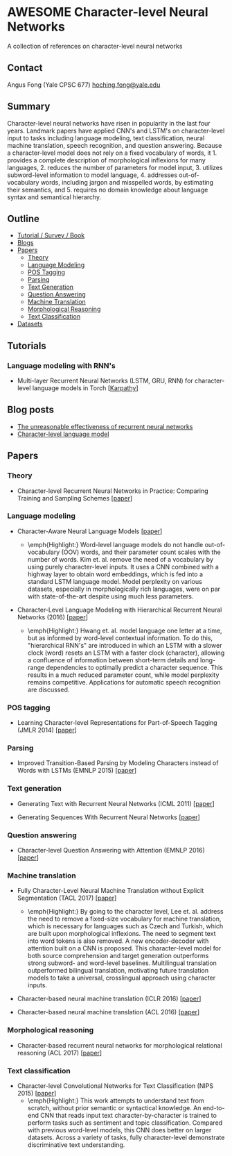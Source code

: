 # AWESOME Character-level Neural Networks
A collection of references on character-level neural networks

## Contact
Angus Fong (Yale CPSC 677)
hoching.fong@yale.edu

## Summary
Character-level neural networks have risen in popularity in the last four years. Landmark papers have applied CNN's and LSTM's on character-level input to tasks including language modeling, text classification, neural machine translation, speech recognition, and question answering. Because a character-level model does not rely on a fixed vocabulary of words, it 1. provides a complete description of morphological inflexions for many languages, 2. reduces the number of parameters for model input, 3. utilizes subword-level information to model language, 4. addresses out-of-vocabulary words, including jargon and misspelled words, by estimating their semantics, and 5. requires no domain knowledge about language syntax and semantical hierarchy.

## Outline

- [Tutorial / Survey / Book](#tutorials)
- [Blogs](#blogs)
- [Papers](#papers)
  - [Theory](#theory)
  - [Language Modeling](#language-modeling)
  - [POS Tagging](#pos-tagging)
  - [Parsing](#parsing)
  - [Text Generation](#text-generation)
  - [Question Answering](#question-answering)
  - [Machine Translation](#machine-translation)
  - [Morphological Reasoning](#morphological-reasoning)
  - [Text Classification](#text-classification)
- [Datasets](#datasets)


## Tutorials
### Language modeling with RNN's
* Multi-layer Recurrent Neural Networks (LSTM, GRU, RNN) for character-level language models in Torch
[[Karpathy](https://github.com/karpathy/char-rnn)]

## Blog posts
* [The unreasonable effectiveness of recurrent neural networks](http://karpathy.github.io/2015/05/21/rnn-effectiveness/)
* [Character-level language model](https://towardsdatascience.com/character-level-language-model-1439f5dd87fe)

## Papers

### Theory
* Character-level Recurrent Neural Networks in Practice: Comparing Training and Sampling Schemes [[paper](https://arxiv.org/abs/1801.00632)]

### Language modeling
* Character-Aware Neural Language Models [[paper](https://arxiv.org/pdf/1508.06615.pdf)]
    + \emph{Highlight:} Word-level language models do not handle out-of-vocabulary (OOV) words, and their parameter count scales with the number of words. Kim et. al. remove the need of a vocabulary by using purely character-level inputs. It uses a CNN combined with a highway layer to obtain word embeddings, which is fed into a standard LSTM language model. Model perplexity on various datasets, especially in morphologically rich languages, were on par with state-of-the-art despite using much less parameters. 

* Character-Level Language Modeling with Hierarchical Recurrent Neural Networks (2016) [[paper](https://arxiv.org/abs/1609.03777)]

    + \emph{Highlight:} Hwang et. al. model language one letter at a time, but as informed by word-level contextual information. To do this, "hierarchical RNN's" are introduced in which an LSTM with a slower clock (word) resets an LSTM with a faster clock (character), allowing a confluence of information between short-term details and long-range dependencies to optimally predict a character sequence. This results in a much reduced parameter count, while model perplexity remains competitive. Applications for automatic speech recognition are discussed.

### POS tagging
* Learning Character-level Representations for Part-of-Speech Tagging (JMLR 2014) [[paper](http://proceedings.mlr.press/v32/santos14.pdf)]

### Parsing
* Improved Transition-Based Parsing by Modeling Characters instead of Words with LSTMs (EMNLP 2015) [[paper](https://arxiv.org/abs/1508.00657)]

### Text generation
* Generating Text with Recurrent Neural Networks (ICML 2011) [[paper](https://www.cs.utoronto.ca/~ilya/pubs/2011/LANG-RNN.pdf)]

* Generating Sequences With Recurrent Neural Networks [[paper](https://arxiv.org/abs/1308.0850)]

### Question answering
* Character-level Question Answering with Attention (EMNLP 2016)
[[paper](http://www.aclweb.org/anthology/D16-1166)]

### Machine translation
* Fully Character-Level Neural Machine Translation without Explicit Segmentation (TACL 2017) [[paper](https://arxiv.org/abs/1610.03017)]
    + \emph{Highlight:} By going to the character level, Lee et. al. address the need to remove a fixed-size vocabulary for machine translation, which is necessary for languages such as Czech and Turkish, which are built upon morphological inflexions. The need to segment text into word tokens is also removed. A new encoder-decoder with attention built on a CNN is proposed. This character-level model for both source comprehension and target generation outperforms strong subword- and word-level baselines. Multilingual translation outperformed bilingual translation, motivating future translation models to take a universal, crosslingual approach using character inputs.

* Character-based neural machine translation (ICLR 2016) [[paper](https://arxiv.org/abs/1511.04586)]

* Character-based neural machine translation (ACL 2016) [[paper](https://arxiv.org/pdf/1603.00810.pdf)]

### Morphological reasoning
* Character-based recurrent neural networks for morphological relational reasoning (ACL 2017) [[paper](http://www.aclweb.org/anthology/W17-4108)]

### Text classification
* Character-level Convolutional Networks for Text Classification (NIPS 2015) [[paper](https://arxiv.org/abs/1509.01626)]
    + \emph{Highlight:} This work attempts to understand text from scratch, without prior semantic or syntactical knowledge. An end-to-end CNN that reads input text character-by-character is trained to perform tasks such as sentiment and topic classification. Compared with previous word-level models, this CNN does better on larger datasets. Across a variety of tasks, fully character-level demonstrate discriminative text understanding.
